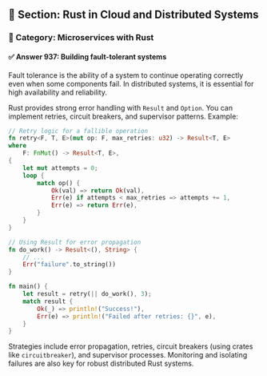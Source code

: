 ## 📘 Section: Rust in Cloud and Distributed Systems
### 🔹 Category: Microservices with Rust
#### ✅ Answer 937: Building fault-tolerant systems

Fault tolerance is the ability of a system to continue operating correctly even when some components fail. In distributed systems, it is essential for high availability and reliability.

Rust provides strong error handling with `Result` and `Option`. You can implement retries, circuit breakers, and supervisor patterns. Example:

```rust
// Retry logic for a fallible operation
fn retry<F, T, E>(mut op: F, max_retries: u32) -> Result<T, E>
where
    F: FnMut() -> Result<T, E>,
{
    let mut attempts = 0;
    loop {
        match op() {
            Ok(val) => return Ok(val),
            Err(e) if attempts < max_retries => attempts += 1,
            Err(e) => return Err(e),
        }
    }
}

// Using Result for error propagation
fn do_work() -> Result<(), String> {
    // ...
    Err("failure".to_string())
}

fn main() {
    let result = retry(|| do_work(), 3);
    match result {
        Ok(_) => println!("Success!"),
        Err(e) => println!("Failed after retries: {}", e),
    }
}
```

Strategies include error propagation, retries, circuit breakers (using crates like `circuitbreaker`), and supervisor processes. Monitoring and isolating failures are also key for robust distributed Rust systems.

